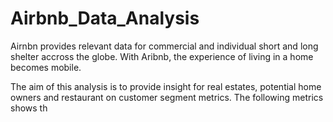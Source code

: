 # Airbnb_Data_Analysis
Airnbn provides relevant data for commercial and individual short and long shelter accross the globe. With Aribnb, the experience of living in a home becomes mobile.

The aim of this analysis is to provide insight for real estates, potential home owners and restaurant on customer segment metrics.
The following metrics shows th
